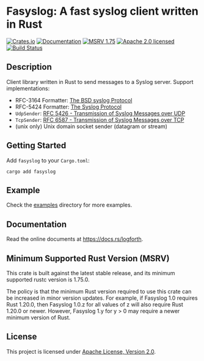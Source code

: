 # Fasyslog: A fast syslog client written in Rust

[![Crates.io][crates-badge]][crates-url]
[![Documentation][docs-badge]][docs-url]
[![MSRV 1.75][msrv-badge]](https://www.whatrustisit.com)
[![Apache 2.0 licensed][license-badge]][license-url]
[![Build Status][actions-badge]][actions-url]

[crates-badge]: https://img.shields.io/crates/v/fasyslog.svg
[crates-url]: https://crates.io/crates/fasyslog
[docs-badge]: https://docs.rs/fasyslog/badge.svg
[msrv-badge]: https://img.shields.io/badge/MSRV-1.75-green?logo=rust
[docs-url]: https://docs.rs/fasyslog
[license-badge]: https://img.shields.io/crates/l/fasyslog
[license-url]: LICENSE
[actions-badge]: https://github.com/fast/fasyslog/workflows/CI/badge.svg
[actions-url]:https://github.com/fast/fasyslog/actions?query=workflow%3ACI

## Description

Client library written in Rust to send messages to a Syslog server. Support implementations:

* RFC-3164 Formatter: [The BSD syslog Protocol](https://datatracker.ietf.org/doc/html/rfc3164)
* RFC-5424 Formatter: [The Syslog Protocol](https://datatracker.ietf.org/doc/html/rfc5424)
* `UdpSender`: [RFC 5426 - Transmission of Syslog Messages over UDP](https://datatracker.ietf.org/doc/html/rfc5426)
* `TcpSender`: [RFC 6587 - Transmission of Syslog Messages over TCP](https://datatracker.ietf.org/doc/html/rfc6587)
* (unix only) Unix domain socket sender (datagram or stream)

## Getting Started

Add `fasyslog` to your `Cargo.toml`:

```shell
cargo add fasyslog
```

## Example

Check the [examples](examples) directory for more examples.

## Documentation

Read the online documents at https://docs.rs/logforth.

## Minimum Supported Rust Version (MSRV)

This crate is built against the latest stable release, and its minimum supported rustc version is 1.75.0.

The policy is that the minimum Rust version required to use this crate can be increased in minor version updates. For example, if Fasyslog 1.0 requires Rust 1.20.0, then Fasyslog 1.0.z for all values of z will also require Rust 1.20.0 or newer. However, Fasyslog 1.y for y > 0 may require a newer minimum version of Rust.

## License

This project is licensed under [Apache License, Version 2.0](LICENSE).
